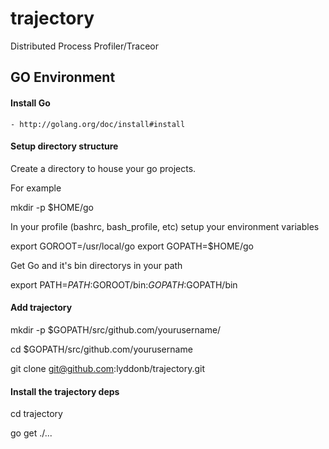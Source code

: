 trajectory
==========

Distributed Process Profiler/Traceor


GO Environment
--------------

#### Install Go

    - http://golang.org/doc/install#install


#### Setup directory structure

Create a directory to house your go projects.

For example

mkdir -p $HOME/go

In your profile (bashrc, bash_profile, etc) setup your environment variables

export GOROOT=/usr/local/go
export GOPATH=$HOME/go

Get Go and it's bin directorys in your path

export PATH=$PATH:$GOROOT/bin:$GOPATH:$GOPATH/bin


#### Add trajectory

mkdir -p $GOPATH/src/github.com/yourusername/

cd $GOPATH/src/github.com/yourusername

git clone git@github.com:lyddonb/trajectory.git


#### Install the trajectory deps

cd trajectory

go get ./...
